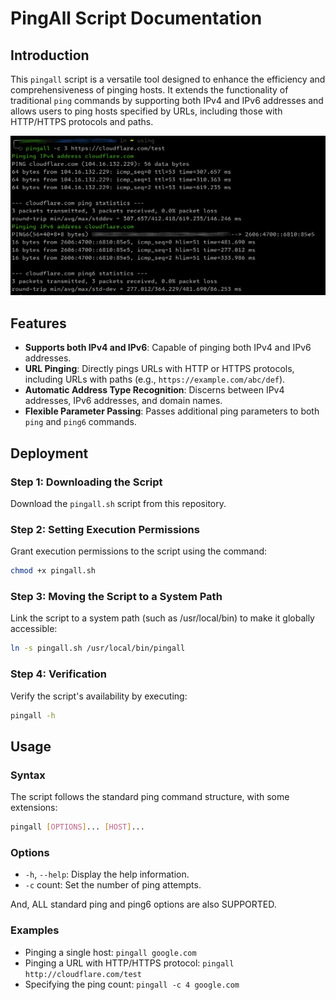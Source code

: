 # PingAll Script Documentation

## Introduction

This `pingall` script is a versatile tool designed to enhance the efficiency and comprehensiveness of pinging hosts. It extends the functionality of traditional `ping` commands by supporting both IPv4 and IPv6 addresses and allows users to ping hosts specified by URLs, including those with HTTP/HTTPS protocols and paths.

![screenshot.png](screenshot.png)

## Features

- **Supports both IPv4 and IPv6**: Capable of pinging both IPv4 and IPv6 addresses.
- **URL Pinging**: Directly pings URLs with HTTP or HTTPS protocols, including URLs with paths (e.g., `https://example.com/abc/def`).
- **Automatic Address Type Recognition**: Discerns between IPv4 addresses, IPv6 addresses, and domain names.
- **Flexible Parameter Passing**: Passes additional ping parameters to both `ping` and `ping6` commands.

## Deployment

### Step 1: Downloading the Script

Download the `pingall.sh` script from this repository.

### Step 2: Setting Execution Permissions

Grant execution permissions to the script using the command:

```bash
chmod +x pingall.sh
```

### Step 3: Moving the Script to a System Path

Link the script to a system path (such as /usr/local/bin) to make it globally accessible:

```bash
ln -s pingall.sh /usr/local/bin/pingall
```

### Step 4: Verification

Verify the script's availability by executing:

```bash
pingall -h
```

## Usage

### Syntax

The script follows the standard ping command structure, with some extensions:

```bash
pingall [OPTIONS]... [HOST]...
```

### Options

- `-h`, `--help`: Display the help information.
- `-c` count: Set the number of ping attempts.

And, ALL standard ping and ping6 options are also SUPPORTED.

### Examples

- Pinging a single host: `pingall google.com`
- Pinging a URL with HTTP/HTTPS protocol: `pingall http://cloudflare.com/test`
- Specifying the ping count: `pingall -c 4 google.com`

